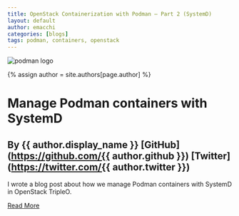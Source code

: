 ```yaml
---
title: OpenStack Containerization with Podman – Part 2 (SystemD)
layout: default
author: emacchi
categories: [blogs]
tags: podman, containers, openstack
---
```


![podman logo](https://podman.io/images/podman.svg)

{% assign author = site.authors[page.author] %}
# Manage Podman containers with SystemD
## By {{ author.display_name }} [GitHub](https://github.com/{{ author.github }}) [Twitter](https://twitter.com/{{ author.twitter }})

I wrote a blog post about how we manage Podman containers with SystemD in
OpenStack TripleO.

[Read More](http://my1.fr/blog/openstack-containerization-with-podman-part-2-operations/)
